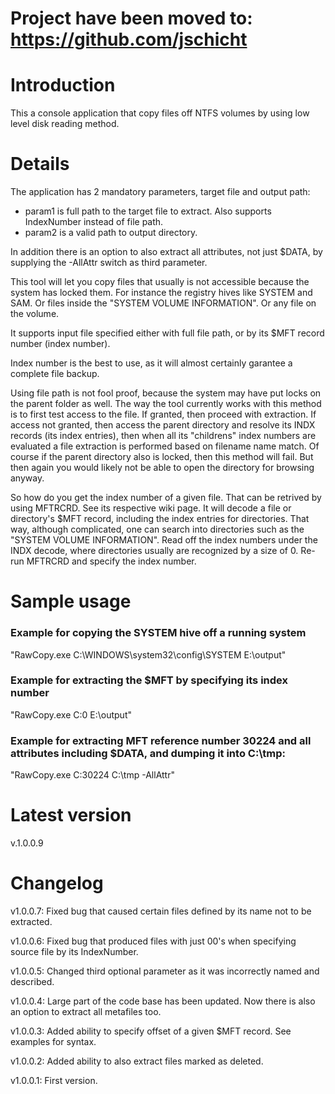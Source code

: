# Project have been moved to: https://github.com/jschicht #

# Introduction #

This a console application that copy files off NTFS volumes by using low level disk reading method.


# Details #

The application has 2 mandatory parameters, target file and output path:
  * param1 is full path to the target file to extract. Also supports IndexNumber instead of file path.
  * param2 is a valid path to output directory.

In addition there is an option to also extract all attributes, not just $DATA, by supplying the -AllAttr switch as third parameter.

This tool will let you copy files that usually is not accessible because the system has locked them. For instance the registry hives like SYSTEM and SAM. Or files inside the "SYSTEM VOLUME INFORMATION". Or any file on the volume.

It supports input file specified either with full file path, or by its $MFT record number (index number).

Index number is the best to use, as it will almost certainly garantee a complete file backup.

Using file path is not fool proof, because the system may have put locks on the parent folder as well. The way the tool currently works with this method is to first test access to the file. If granted, then proceed with extraction. If access not granted, then access the parent directory and resolve its INDX records (its index entries), then when all its "childrens" index numbers are evaluated a file extraction is performed based on filename name match. Of course if the parent directory also is locked, then this method will fail. But then again you would likely not be able to open the directory for browsing anyway.

So how do you get the index number of a given file. That can be retrived by using MFTRCRD. See its respective wiki page. It will decode a file or directory's $MFT record, including the index entries for directories. That way, although complicated, one can search into directories such as the "SYSTEM VOLUME INFORMATION". Read off the index numbers under the INDX decode, where directories usually are recognized by a size of 0. Re-run MFTRCRD and specify the index number.


# Sample usage #

### Example for copying the SYSTEM hive off a running system ###
"RawCopy.exe C:\WINDOWS\system32\config\SYSTEM E:\output"

### Example for extracting the $MFT by specifying its index number ###
"RawCopy.exe C:0 E:\output"

### Example for extracting MFT reference number 30224 and all attributes including $DATA, and dumping it into C:\tmp: ###
"RawCopy.exe C:30224 C:\tmp -AllAttr"


# Latest version #

v.1.0.0.9

# Changelog #

v1.0.0.7: Fixed bug that caused certain files defined by its name not to be extracted.

v1.0.0.6: Fixed bug that produced files with just 00's when specifying source file by its IndexNumber.

v1.0.0.5: Changed third optional parameter as it was incorrectly named and described.

v1.0.0.4: Large part of the code base has been updated. Now there is also an option to extract all metafiles too.

v1.0.0.3: Added ability to specify offset of a given $MFT record. See examples for syntax.

v1.0.0.2: Added ability to also extract files marked as deleted.

v1.0.0.1: First version.